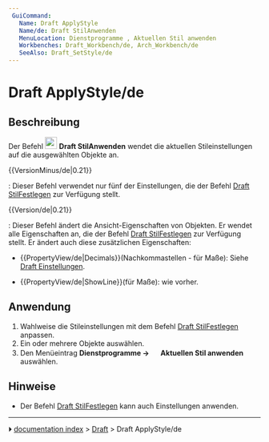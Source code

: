 ```yaml
---
 GuiCommand:
   Name: Draft ApplyStyle
   Name/de: Draft StilAnwenden
   MenuLocation: Dienstprogramme , Aktuellen Stil anwenden
   Workbenches: Draft_Workbench/de, Arch_Workbench/de
   SeeAlso: Draft_SetStyle/de
---
```


# Draft ApplyStyle/de



## Beschreibung

Der Befehl <img alt="" src=images/Draft_ApplyStyle.svg  style="width:24px;"> **Draft StilAnwenden** wendet die aktuellen Stileinstellungen auf die ausgewählten Objekte an.


{{VersionMinus/de|0.21}}

: Dieser Befehl verwendet nur fünf der Einstellungen, die der Befehl [Draft StilFestlegen](Draft_SetStyle/de.md) zur Verfügung stellt.


{{Version/de|0.21}}

: Dieser Befehl ändert die Ansicht-Eigenschaften von Objekten. Er wendet alle Eigenschaften an, die der Befehl [Draft StilFestlegen](Draft_SetStyle/de.md) zur Verfügung stellt. Er ändert auch diese zusätzlichen Eigenschaften:

-    {{PropertyView/de|Decimals}}(Nachkommastellen - für Maße): Siehe [Draft Einstellungen](Draft_Preferences/de#Texte_und_Maße.md).

-    {{PropertyView/de|ShowLine}}(für Maße): wie vorher.



## Anwendung

1.  Wahlweise die Stileinstellungen mit dem Befehl [Draft StilFestlegen](Draft_SetStyle/de.md) anpassen.
2.  Ein oder mehrere Objekte auswählen.
3.  Den Menüeintrag **Dienstprogramme → <img src="images/Draft_ApplyStyle.svg" width=16px> Aktuellen Stil anwenden** auswählen.



## Hinweise

-   Der Befehl [Draft StilFestlegen](Draft_SetStyle/de.md) kann auch Einstellungen anwenden.



---
⏵ [documentation index](../README.md) > [Draft](Draft_Workbench.md) > Draft ApplyStyle/de
